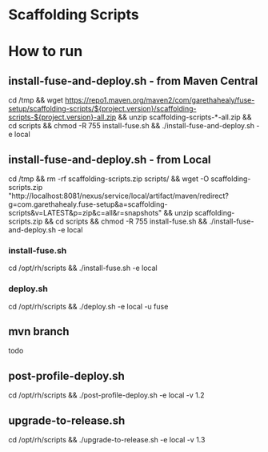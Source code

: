 # Scaffolding Scripts

# How to run
## install-fuse-and-deploy.sh - from Maven Central
cd /tmp &&
    wget https://repo1.maven.org/maven2/com/garethahealy/fuse-setup/scaffolding-scripts/${project.version}/scaffolding-scripts-${project.version}-all.zip &&
    unzip scaffolding-scripts-*-all.zip &&
    cd scripts &&
    chmod -R 755 install-fuse.sh &&
    ./install-fuse-and-deploy.sh -e local

## install-fuse-and-deploy.sh - from Local
cd /tmp &&
    rm -rf scaffolding-scripts.zip scripts/ &&
    wget -O scaffolding-scripts.zip "http://localhost:8081/nexus/service/local/artifact/maven/redirect?g=com.garethahealy.fuse-setup&a=scaffolding-scripts&v=LATEST&p=zip&c=all&r=snapshots" &&
    unzip scaffolding-scripts.zip &&
    cd scripts &&
    chmod -R 755 install-fuse.sh &&
    ./install-fuse-and-deploy.sh -e local

### install-fuse.sh
cd /opt/rh/scripts &&
    ./install-fuse.sh -e local

### deploy.sh
cd /opt/rh/scripts &&
    ./deploy.sh -e local -u fuse

## mvn branch
todo

## post-profile-deploy.sh
cd /opt/rh/scripts &&
    ./post-profile-deploy.sh -e local -v 1.2

## upgrade-to-release.sh
cd /opt/rh/scripts &&
    ./upgrade-to-release.sh -e local -v 1.3
